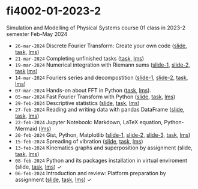 # fi4002-01-2023-2
Simulation and Modelling of Physical Systems course 01 class in 2023-2 semester Feb-May 2024
+ `26-mar-2024` Discrete Fourier Transform: Create your own code ([slide](https://osf.io/z9f35), [task](https://github.com/dudung/fi4002-01-2023-2/issues/13), [lms](https://edunex.itb.ac.id/courses/58544/preview/244629))
+ `21-mar-2024` Completing unfinished tasks ([task](https://github.com/dudung/fi4002-01-2023-2/issues/12), [lms](https://edunex.itb.ac.id/courses/58544/preview/242179))
+ `19-mar-2024` Numerical integration with Riemann sums ([slide-1](https://osf.io/2akug), [slide-2](https://osf.io/b7xud), [task](https://github.com/dudung/fi4002-01-2023-2/issues/11) [lms](https://edunex.itb.ac.id/courses/58544/preview/242179))
+ `14-mar-2024` Fouriers series and decompostition ([slide-1](https://osf.io/eupys), [slide-2](https://osf.io/ukcmw), [task](https://github.com/dudung/fi4002-01-2023-2/issues/10), [lms](https://edunex.itb.ac.id/courses/58544/preview/240700))
+ `07-mar-2024` Hands-on about FFT in Python ([task](https://github.com/dudung/fi4002-01-2023-2/issues/9), [lms](https://edunex.itb.ac.id/courses/58544/preview/237535)).
+ `05-mar-2024` Fast Fourier Transform with Python ([slide](https://osf.io/k6mr9), [task]( https://github.com/dudung/fi4002-01-2023-2/issues/8), [lms](https://edunex.itb.ac.id/courses/58544/preview/237535))
+ `29-feb-2024` Descriptive statistics ([slide](https://osf.io/zqkv9), [task](https://github.com/dudung/fi4002-01-2023-2/issues/7), [lms](https://edunex.itb.ac.id/courses/58544/preview/236649))
+ `27-feb-2024` Reading and writing data with pandas DataFrame ([slide](https://osf.io/6t48k), [task](https://github.com/dudung/fi4002-01-2023-2/issues/6), [lms](https://edunex.itb.ac.id/courses/58544/preview/236649))
+ `22-feb-2024` Jupyter Notebook: Markdown, LaTeX equation, Python-Mermaid ([lms](https://edunex.itb.ac.id/courses/58544/preview/234479))
+ `20-feb-2024` Gist, Python, Matplotlib ([slide-1](https://osf.io/pxcra), [slide-2](https://osf.io/rxu7v), [slide-3](https://osf.io/zp2y7), [task](https://github.com/dudung/fi4002-01-2023-2/issues/5), [lms](https://edunex.itb.ac.id/courses/58544/preview/234479))
+ `15-feb-2024` Spreading of vibration ([slide](https://osf.io/xkan8), [task](https://github.com/dudung/fi4002-01-2023-2/issues/4), [lms](https://edunex.itb.ac.id/courses/58544/preview/230549))
+ `13-feb-2024` Kinematics graphs and superposition by assignment (slide, [task](https://github.com/dudung/fi4002-01-2023-2/issues/3), [lms](https://edunex.itb.ac.id/courses/58544/preview/230549))
+ `08-feb-2024` Python and its packages installation in virtual enviroment (slide, [task](https://github.com/dudung/fi4002-01-2023-2/issues/2), [lms](https://edunex.itb.ac.id/courses/58544/preview/224047)) &check;
+ `06-feb-2024` Introduction and review: Platform preparation by assignment ([slide](https://osf.io/z9ar6), [task](https://github.com/dudung/fi4002-01-2023-2/issues/1), [lms](https://edunex.itb.ac.id/courses/58544/preview/224047)) &check;
